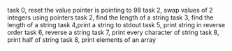 task 0, reset the value pointer is pointing to 98
task 2, swap values of 2 integers using pointers
task 2, find the length of a string
task 3, find the length of a string
task 4,print a string to stdout
task 5, print string in reverse order
task 6, reverse a string
task 7, print every character of string
task 8, print half of string
task 8, print elements of an array
